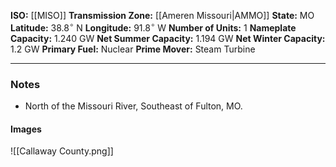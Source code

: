 **ISO:** [[MISO]]
**Transmission Zone:** [[Ameren Missouri|AMMO]]
**State:** MO
**Latitude:** $38.8^\circ$ N
**Longitude:** $91.8^\circ$ W
**Number of Units:** 1
**Nameplate Capacity:** 1.240 GW
**Net Summer Capacity:** 1.194 GW
**Net Winter Capacity:** 1.2 GW
**Primary Fuel:** Nuclear
**Prime Mover:** Steam Turbine

---
### Notes
- North of the Missouri River, Southeast of Fulton, MO.
#### Images

![[Callaway County.png]]